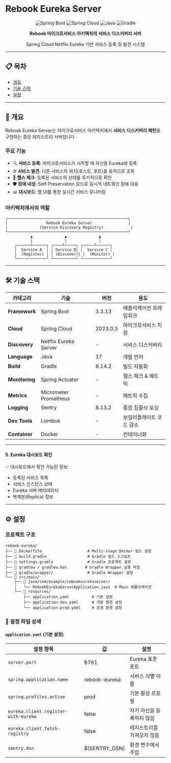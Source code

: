 # Rebook Eureka Server

<div align="center">

![Spring Boot](https://img.shields.io/badge/Spring%20Boot-3.3.13-brightgreen)
![Spring Cloud](https://img.shields.io/badge/Spring%20Cloud-2023.0.5-blue)
![Java](https://img.shields.io/badge/Java-17-orange)
![Gradle](https://img.shields.io/badge/Gradle-8.14.2-02303A)

**Rebook 마이크로서비스 아키텍처의 서비스 디스커버리 서버**

Spring Cloud Netflix Eureka 기반 서비스 등록 및 발견 시스템

</div>

---

## 📋 목차

- [개요](#-개요)
- [기술 스택](#-기술-스택)
- [설정](#-설정)

---

## 🎯 개요

Rebook Eureka Server는 마이크로서비스 아키텍처에서 **서비스 디스커버리 패턴**을 구현하는 중앙 레지스트리 서버입니다.

### 주요 기능

- 🔍 **서비스 등록**: 마이크로서비스가 시작할 때 자신을 Eureka에 등록
- 🌐 **서비스 발견**: 다른 서비스의 위치(호스트, 포트)를 동적으로 조회
- 💚 **헬스 체크**: 등록된 서비스의 상태를 주기적으로 확인
- 🛡️ **장애 내성**: Self-Preservation 모드로 일시적 네트워크 장애 대응
- 📊 **대시보드**: 웹 UI를 통한 실시간 서비스 모니터링

### 아키텍처에서의 역할

```
┌─────────────────────────────────────────────────────┐
│                 Rebook Eureka Server                │
│              (Service Discovery Registry)            │
└─────────────────────────────────────────────────────┘
           ▲              ▲              ▲
           │              │              │
    ┌──────┴──────┐ ┌────┴─────┐ ┌─────┴──────┐
    │  Service A  │ │ Service B│ │  Service C │
    │  (Register) │ │ (Discover)│ │  (Monitor) │
    └─────────────┘ └──────────┘ └────────────┘
```

---

## 🛠 기술 스택

| 카테고리 | 기술 | 버전 | 용도 |
|---------|------|------|------|
| **Framework** | Spring Boot | 3.3.13 | 애플리케이션 프레임워크 |
| **Cloud** | Spring Cloud | 2023.0.5 | 마이크로서비스 지원 |
| **Discovery** | Netflix Eureka Server | - | 서비스 디스커버리 |
| **Language** | Java | 17 | 개발 언어 |
| **Build** | Gradle | 8.14.2 | 빌드 자동화 |
| **Monitoring** | Spring Actuator | - | 헬스 체크 & 메트릭 |
| **Metrics** | Micrometer Prometheus | - | 메트릭 수집 |
| **Logging** | Sentry | 8.13.2 | 중앙 집중식 로깅 |
| **Dev Tools** | Lombok | - | 보일러플레이트 코드 감소 |
| **Container** | Docker | - | 컨테이너화 |

---

#### 5. Eureka 대시보드 확인

✅ 대시보드에서 확인 가능한 정보:
- 등록된 서비스 목록
- 서비스 인스턴스 상태
- Eureka 서버 메타데이터
- 복제본(Replica) 정보

---

## ⚙️ 설정

### 프로젝트 구조

```
rebook-eureka/
├── 📄 Dockerfile                    # Multi-stage Docker 빌드 설정
├── 📄 build.gradle                  # Gradle 빌드 스크립트
├── 📄 settings.gradle               # Gradle 프로젝트 설정
├── 🔧 gradlew / gradlew.bat        # Gradle Wrapper 실행 파일
├── 📁 gradle/wrapper/               # Gradle Wrapper 설정
└── 📁 src/main/
    ├── 📁 java/com/example/rebookeurekaserver/
    │   └── RebookEurekaServerApplication.java  # Main 애플리케이션
    └── 📁 resources/
        ├── application.yaml          # 기본 설정
        ├── application-dev.yaml      # 개발 환경 설정
        └── application-prod.yaml     # 운영 환경 설정
```

### 📝 설정 파일 상세

#### `application.yaml` (기본 설정)

| 설정 항목 | 값 | 설명 |
|----------|---|------|
| `server.port` | 8761 | Eureka 표준 포트 |
| `spring.application.name` | rebook-eureka | 서비스 식별 이름 |
| `spring.profiles.active` | prod | 기본 활성 프로필 |
| `eureka.client.register-with-eureka` | false | 자기 자신을 등록하지 않음 |
| `eureka.client.fetch-registry` | false | 레지스트리를 가져오지 않음 |
| `sentry.dsn` | ${SENTRY_DSN} | 환경 변수에서 주입 |
